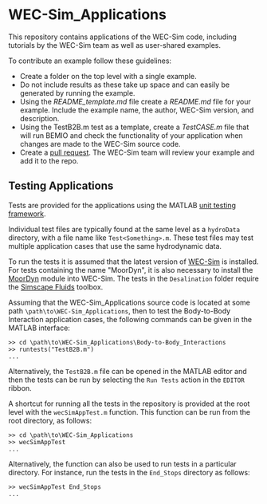 # WEC-Sim_Applications

This repository contains applications of the WEC-Sim code, including tutorials by the WEC-Sim team as well as user-shared examples. 

To contribute an example follow these guidelines:
* Create a folder on the top level with a single example. 
* Do not include results as these take up space and can easily be generated by running the example.
* Using the *README_template.md* file create a *README.md* file for your example. Include the example name, the author, WEC-Sim version, and description.
* Using the TestB2B.m test as a template, create a *TestCASE.m* file that will run BEMIO and check the functionality of your application when changes are made to the WEC-Sim source code.
* Create a [pull request](https://help.github.com/articles/using-pull-requests/). The WEC-Sim team will review your example and add it to the repo.

## Testing Applications

Tests are provided for the applications using the MATLAB
[unit testing framework](https://uk.mathworks.com/help/matlab/matlab-unit-test-framework.html).

Individual test files are typically found at the same level as a `hydroData`
directory, with a file name like `Test<Something>.m`. These test files may test 
multiple application cases that use the same hydrodynamic data.

To run the tests it is assumed that the latest version of [WEC-Sim](https://github.com/WEC-Sim/WEC-Sim)
is installed. For tests containing the name "MoorDyn", it is also necessary to 
install the [MoorDyn](https://github.com/WEC-Sim/MoorDyn) module into WEC-Sim.
The tests in the `Desalination` folder require the 
[Simscape Fluids](https://www.mathworks.com/products/simscape-fluids.html) toolbox.

Assuming that the WEC-Sim_Applications source code is located at some path
`\path\to\WEC-Sim_Applications`, then to test the Body-to-Body Interaction
application cases, the following commands can be given in the MATLAB interface:

```
>> cd \path\to\WEC-Sim_Applications\Body-to-Body_Interactions
>> runtests("TestB2B.m")
...
```

Alternatively, the `TestB2B.m` file can be opened in the MATLAB editor and 
then the tests can be run by selecting the `Run Tests` action in the `EDITOR` 
ribbon.

A shortcut for running all the tests in the repository is provided at the 
root level with the `wecSimAppTest.m` function. This function can be run from 
the root directory, as follows:

```
>> cd \path\to\WEC-Sim_Applications
>> wecSimAppTest
...
```

Alternatively, the function can also be used to run tests in a particular 
directory. For instance, run the tests in the `End_Stops` directory as follows:

```
>> wecSimAppTest End_Stops
...
```
